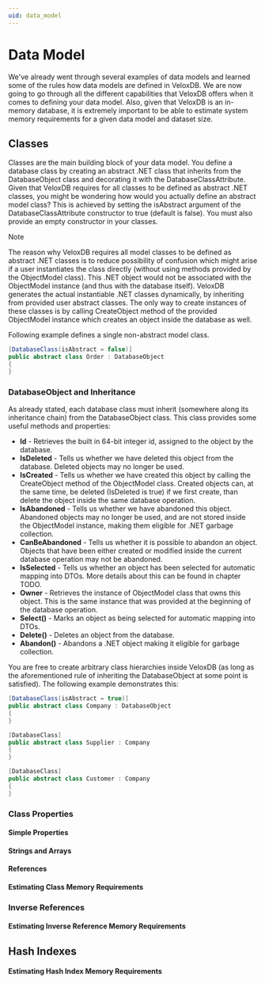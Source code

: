 ```yaml
---
uid: data_model
---
```

# Data Model

We've already went through several examples of data models and learned some of the rules how data models are defined in VeloxDB. We are now going to go through all the different capabilities that VeloxDB offers when it comes to defining your data model. Also, given that VeloxDB is an in-memory database, it is extremely important to be able to estimate system memory requirements for a given data model and dataset size.

## Classes

Classes are the main building block of your data model. You define a database class by creating an abstract .NET class that inherits from the DatabaseObject class and decorating it with the DatabaseClassAttribute. Given that VeloxDB requires for all classes to be defined as abstract .NET classes, you might be wondering how would you actually define an abstract model class? This is achieved by setting the isAbstract argument of the DatabaseClassAttribute constructor to true (default is false). You must also provide an empty constructor in your classes.

>[!NOTE]
>The reason why VeloxDB requires all model classes to be defined as abstract .NET classes is to reduce possibility of confusion which might arise if a user instantiates the class directly (without using methods provided by the ObjectModel class). This .NET object would not be associated with the ObjectModel instance (and thus with the database itself). VeloxDB generates the actual instantiable .NET classes dynamically, by inheriting from provided user abstract classes. The only way to create instances of these classes is by calling CreateObject<T> method of the provided ObjectModel instance which creates an object inside the database as well.

Following example defines a single non-abstract model class.

```cs
[DatabaseClass(isAbstract = false)]
public abstract class Order : DatabaseObject
{
}
```

### DatabaseObject and Inheritance

As already stated, each database class must inherit (somewhere along its inheritance chain) from the DatabaseObject class. This class provides some useful methods and properties:

* **Id** - Retrieves the built in 64-bit integer id, assigned to the object by the database.
* **IsDeleted** - Tells us whether we have deleted this object from the database. Deleted objects may no longer be used.
* **IsCreated** - Tells us whether we have created this object by calling the CreateObject<T> method of the ObjectModel class. Created objects can, at the same time, be deleted (IsDeleted is true) if we first create, than delete the object inside the same database operation.
* **IsAbandoned** - Tells us whether we have abandoned this object. Abandoned objects may no longer be used, and are not stored inside the ObjectModel instance, making them eligible for .NET garbage collection.
* **CanBeAbandoned** - Tells us whether it is possible to abandon an object. Objects that have been either created or modified inside the current database operation may not be abandoned.
* **IsSelected** - Tells us whether an object has been selected for automatic mapping into DTOs. More details about this can be found in chapter TODO.
* **Owner** - Retrieves the instance of ObjectModel class that owns this object. This is the same instance that was provided at the beginning of the database operation.
* **Select()** - Marks an object as being selected for automatic mapping into DTOs.
* **Delete()** - Deletes an object from the database.
* **Abandon()** - Abandons a .NET object making it eligible for garbage collection.

You are free to create arbitrary class hierarchies inside VeloxDB (as long as the aforementioned rule of inheriting the DatabaseObject at some point is satisfied). The following example demonstrates this:

```cs
[DatabaseClass(isAbstract = true)]
public abstract class Company : DatabaseObject
{
}

[DatabaseClass]
public abstract class Supplier : Company
{
}

[DatabaseClass]
public abstract class Customer : Company
{
}
```

### Class Properties



#### Simple Properties

#### Strings and Arrays

#### References

#### Estimating Class Memory Requirements

### Inverse References

#### Estimating Inverse Reference Memory Requirements

## Hash Indexes

#### Estimating Hash Index Memory Requirements